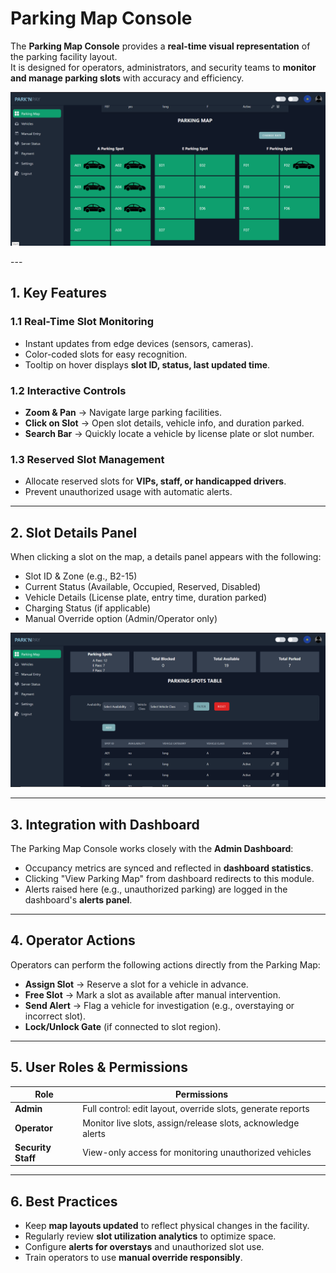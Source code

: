 # Parking Map Console

The **Parking Map Console** provides a **real-time visual representation** of the parking facility layout.  
It is designed for operators, administrators, and security teams to **monitor and manage parking slots** with accuracy and efficiency.

<p align="center">
  <img src="../../images/parking-map.jpg" alt="Parking Slot Details Panel" width="700">
</p>
---

## 1. Key Features

### 1.1 Real-Time Slot Monitoring
- Instant updates from edge devices (sensors, cameras).  
- Color-coded slots for easy recognition.  
- Tooltip on hover displays **slot ID, status, last updated time**.

### 1.2 Interactive Controls
- **Zoom & Pan** → Navigate large parking facilities.  
- **Click on Slot** → Open slot details, vehicle info, and duration parked.  
- **Search Bar** → Quickly locate a vehicle by license plate or slot number.  

### 1.3 Reserved Slot Management
- Allocate reserved slots for **VIPs, staff, or handicapped drivers**.  
- Prevent unauthorized usage with automatic alerts.  

---

## 2. Slot Details Panel

When clicking a slot on the map, a details panel appears with the following:

- Slot ID & Zone (e.g., B2-15)  
- Current Status (Available, Occupied, Reserved, Disabled)  
- Vehicle Details (License plate, entry time, duration parked)  
- Charging Status (if applicable)  
- Manual Override option (Admin/Operator only)  

<p align="center">
  <img src="../../images/parking-map-slot-details.jpg" alt="Parking Slot Details Panel" width="700">
</p>

---

## 3. Integration with Dashboard

The Parking Map Console works closely with the **Admin Dashboard**:

- Occupancy metrics are synced and reflected in **dashboard statistics**.  
- Clicking "View Parking Map" from dashboard redirects to this module.  
- Alerts raised here (e.g., unauthorized parking) are logged in the dashboard's **alerts panel**.  

---

## 4. Operator Actions

Operators can perform the following actions directly from the Parking Map:

- **Assign Slot** → Reserve a slot for a vehicle in advance.  
- **Free Slot** → Mark a slot as available after manual intervention.  
- **Send Alert** → Flag a vehicle for investigation (e.g., overstaying or incorrect slot).  
- **Lock/Unlock Gate** (if connected to slot region).  

---

## 5. User Roles & Permissions

| Role | Permissions |
|------|-------------|
| **Admin** | Full control: edit layout, override slots, generate reports |
| **Operator** | Monitor live slots, assign/release slots, acknowledge alerts |
| **Security Staff** | View-only access for monitoring unauthorized vehicles |

---

## 6. Best Practices

- Keep **map layouts updated** to reflect physical changes in the facility.  
- Regularly review **slot utilization analytics** to optimize space.  
- Configure **alerts for overstays** and unauthorized slot use.  
- Train operators to use **manual override responsibly**.  




